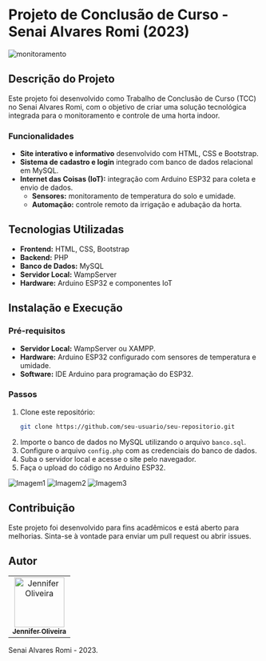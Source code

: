 # Projeto de Conclusão de Curso - Senai Alvares Romi (2023)

![monitoramento](https://github.com/sunwist/GrowerAuto/assets/104114717/6135dc35-4f34-42cd-b76f-714fa1b7d92f)


## Descrição do Projeto

Este projeto foi desenvolvido como Trabalho de Conclusão de Curso (TCC) no Senai Alvares Romi, com o objetivo de criar uma solução tecnológica integrada para o monitoramento e controle de uma horta indoor.



### Funcionalidades
- **Site interativo e informativo** desenvolvido com HTML, CSS e Bootstrap.
- **Sistema de cadastro e login** integrado com banco de dados relacional em MySQL.
- **Internet das Coisas (IoT):** integração com Arduino ESP32 para coleta e envio de dados.
  - **Sensores:** monitoramento de temperatura do solo e umidade.
  - **Automação:** controle remoto da irrigação e adubação da horta.
 


## Tecnologias Utilizadas
- **Frontend:** HTML, CSS, Bootstrap
- **Backend:** PHP
- **Banco de Dados:** MySQL
- **Servidor Local:** WampServer
- **Hardware:** Arduino ESP32 e componentes IoT



## Instalação e Execução

### Pré-requisitos
- **Servidor Local:** WampServer ou XAMPP.
- **Hardware:** Arduino ESP32 configurado com sensores de temperatura e umidade.
- **Software:** IDE Arduino para programação do ESP32.

### Passos
1. Clone este repositório:
   ```bash
   git clone https://github.com/seu-usuario/seu-repositorio.git
   ```
2. Importe o banco de dados no MySQL utilizando o arquivo `banco.sql`.
3. Configure o arquivo `config.php` com as credenciais do banco de dados.
4. Suba o servidor local e acesse o site pelo navegador.
5. Faça o upload do código no Arduino ESP32.



![Imagem1](https://github.com/sunwist/GrowerAuto/assets/104114717/f36a5d2d-513e-4467-823d-9cc142148d23)
![Imagem2](https://github.com/sunwist/GrowerAuto/assets/104114717/d6e8e596-f974-4474-8816-552a34bebaa1)
![Imagem3](https://github.com/sunwist/GrowerAuto/assets/104114717/61f82b9f-8ecd-4d77-a391-3a58c8155a20)


## Contribuição
Este projeto foi desenvolvido para fins acadêmicos e está aberto para melhorias. Sinta-se à vontade para enviar um pull request ou abrir issues.


## Autor
<table>
  <tr>
    <td align="center">
      <a href="https://github.com/sunwist" title="defina o título do link">
        <img src="https://avatars.githubusercontent.com/u/104114717?v=4" width="100px;" alt="Jennifer Oliveira"/><br>
        <sub>
          <b>Jennifer Oliveira</b>
        </sub>
      </a>
    </td>
  </tr>
</table>

Senai Alvares Romi - 2023.

